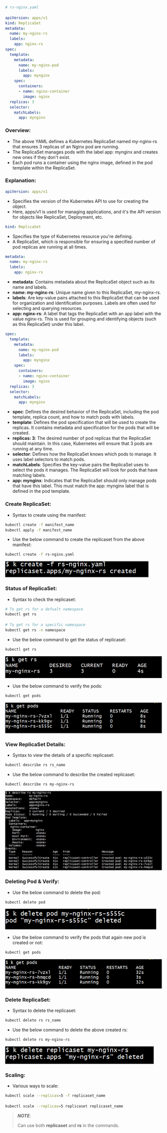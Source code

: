 ```yaml
# rs-nginx.yaml

apiVersion: apps/v1
kind: ReplicaSet
metadata:
  name: my-nginx-rs
  labels:
    app: nginx-rs 
spec:
  template:
    metadata:
      name: my-nginx-pod
      labels:
        app: mynginx
    spec:
      containers:
      - name: nginx-container
        image: nginx
  replicas: 3
  selector: 
    matchLabels:
      app: mynginx
```

### Overview:
- The above YAML defines a Kubernetes ReplicaSet named my-nginx-rs that ensures 3 replicas of an Nginx pod are running.
- The ReplicaSet manages pods with the label app: mynginx and creates new ones if they don't exist.
- Each pod runs a container using the nginx image, defined in the pod template within the ReplicaSet.

### Explanation:
```yaml
apiVersion: apps/v1
```
- Specifies the version of the Kubernetes API to use for creating the object. 
- Here, apps/v1 is used for managing applications, and it's the API version for objects like ReplicaSet, Deployment, etc.

```yaml
kind: ReplicaSet
```
- Specifies the type of Kubernetes resource you're defining. 
- A ReplicaSet, which is responsible for ensuring a specified number of pod replicas are running at all times.

```yaml
metadata:
  name: my-nginx-rs
  labels:
    app: nginx-rs
```
- **metadata**: Contains metadata about the ReplicaSet object such as its name and labels.
- **name: my-nginx-rs**: Unique name given to this ReplicaSet, my-nginx-rs.
- **labels**: Are key-value pairs attached to this ReplicaSet that can be used for organization and identification purposes. Labels are often used for selecting and querying resources.
- **app: nginx-rs**: A label that tags the ReplicaSet with an app label with the value nginx-rs. This is used for grouping and identifying objects (such as this ReplicaSet) under this label.

```yaml
spec:
  template:
    metadata:
      name: my-nginx-pod
      labels:
        app: mynginx
    spec:
      containers:
      - name: nginx-container
        image: nginx
  replicas: 3
  selector: 
    matchLabels:
      app: mynginx
```
- **spec**: Defines the desired behavior of the ReplicaSet, including the pod template, replica count, and how to match pods with labels.
- **template**: Defines the pod specification that will be used to create the replicas. It contains metadata and specification for the pods that will be created.
- **replicas: 3**: The desired number of pod replicas that the ReplicaSet should maintain. In this case, Kubernetes will ensure that 3 pods are running at any time.
- **selector**: Defines how the ReplicaSet knows which pods to manage. It uses label selectors to match pods.
- **matchLabels**: Specifies the key-value pairs the ReplicaSet uses to select the pods it manages. The ReplicaSet will look for pods that have matching labels.
- **app: mynginx**: Indicates that the ReplicaSet should only manage pods that have this label. This must match the app: mynginx label that is defined in the pod template.

### Create ReplicaSet:
- Syntax to create using the manifest:
```bash
kubectl create -f manifest_name
kubectl apply -f manifest_name
```

- Use the below command to create the replicaset from the above manifest:
```bash
kubectl create -f rs-nginx.yaml
```

![screenshot](https://github.com/saimanasak/kubernetes/blob/main/replicasets/basic-rs-nginx/images/create_rs.png)

### Status of ReplicaSet:
- Syntax to check the replicaset:
```bash
# To get rs for a defualt namespace
kubectl get rs 

# To get rs for a specific namespace
kubectl get rs -n namespace
```

- Use the below command to get the status of replicaset:
```bash
kubectl get rs
```

![screenshot](https://github.com/saimanasak/kubernetes/blob/main/replicasets/basic-rs-nginx/images/get_rs.png)

- Use the below command to verify the pods:
```bash
kubectl get pods
```

![screenshot](https://github.com/saimanasak/kubernetes/blob/main/replicasets/basic-rs-nginx/images/initial_get_pods.png)

### View ReplicaSet Details:
- Syntax to view the details of a specific replicaset:
```bash
kubectl describe rs rs_name
```

- Use the below command to describe the created replicaset:
```bash
kubectl describe rs my-nginx-rs
```

![screenshot](https://github.com/saimanasak/kubernetes/blob/main/replicasets/basic-rs-nginx/images/rs_describe.png)

### Deleting Pod & Verify:
- Use the below command to delete the pod:
```bash
kubectl delete pod 
```

![screenshot](https://github.com/saimanasak/kubernetes/blob/main/replicasets/basic-rs-nginx/images/delete_pod.png)

- Use the below command to verify the pods that again new pod is created or not:
```bash
kubectl get pods
```

![screenshot](https://github.com/saimanasak/kubernetes/blob/main/replicasets/basic-rs-nginx/images/get_pods.png)

### Delete ReplicaSet:
- Syntax to delete the replicaset:
```bash
kubectl delete rs rs_name
```

- Use the below command to delete the above created rs:
```bash
kubectl delete rs my-nginx-rs
```

![screenshot](https://github.com/saimanasak/kubernetes/blob/main/replicasets/basic-rs-nginx/images/delete_rs.png)

### Scaling:
- Various ways to scale:
```bash
kubectl scale --replicas=5 -f replicaset_name

kubectl scale --replicas=5 replicaset replicaset_name
```

> **_NOTE_**:
> 
> Can use both **replicaset** and **rs** in the commands.  